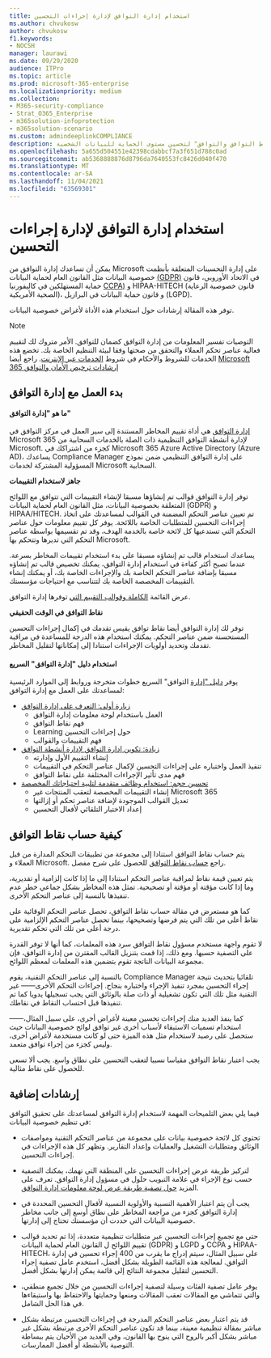 ```yaml
---
title: استخدام إدارة التوافق لإدارة إجراءات التحسين
ms.author: chvukosw
author: chvukosw
f1.keywords:
- NOCSH
manager: laurawi
ms.date: 09/29/2020
audience: ITPro
ms.topic: article
ms.prod: microsoft-365-enterprise
ms.localizationpriority: medium
ms.collection:
- M365-security-compliance
- Strat_O365_Enterprise
- m365solution-infoprotection
- m365solution-scenario
ms.custom: admindeeplinkCOMPLIANCE
description: تعرف على كيفية استخدام "إدارة نقاط التوافق والتوافق" لتحسين مستوى الحماية للبيانات الشخصية.
ms.openlocfilehash: 5a655d504551e42398cdabbcf7a3f651d788c0ad
ms.sourcegitcommit: ab5368888876d8796da7640553fc8426d040f470
ms.translationtype: MT
ms.contentlocale: ar-SA
ms.lasthandoff: 11/04/2021
ms.locfileid: "63569301"
---
```

# <a name="use-compliance-manager-to-manage-improvement-actions"></a>استخدام إدارة التوافق لإدارة إجراءات التحسين

يمكن أن تساعدك إدارة التوافق من Microsoft على إدارة التحسينات المتعلقة بأنظمت خصوصية البيانات مثل القانون العام لحماية البيانات [(GDPR)](/compliance/regulatory/gdpr) في الاتحاد الأوروبي، قانون حماية المستهلكين في كاليفورنيا [CCPA)](/compliance/regulatory/ccpa-faq) و HIPAA-HITECH (قانون خصوصية الرعاية الصحية الأمريكية)، و قانون حماية البيانات في البرازيل (LGPD).

توفر هذه المقالة إرشادات حول استخدام هذه الأداة لأغراض خصوصية البيانات.

> [!NOTE]
> التوصيات تفسير المعلومات من إدارة التوافق كضمان للتوافق. الأمر متروك لك لتقييم فعالية عناصر تحكم العملاء والتحقق من صحتها وفقا لبيئة التنظيم الخاصة بك. تخضع هذه الخدمات للشروط والأحكام في شروط [الخدمات عبر الإنترنت](https://go.microsoft.com/fwlink/?linkid=2108910). راجع أيضا [Microsoft 365 إرشادات ترخيص الأمان والتوافق](/office365/servicedescriptions/microsoft-365-service-descriptions/microsoft-365-tenantlevel-services-licensing-guidance/microsoft-365-security-compliance-licensing-guidance#compliance-manager)

## <a name="getting-started-with-compliance-manager"></a>بدء العمل مع إدارة التوافق

#### <a name="what-is-compliance-manager"></a>ما هو "إدارة التوافق"

[إدارة التوافق](../compliance/compliance-manager.md) هي أداة تقييم المخاطر المستندة إلى سير العمل في مركز التوافق في Microsoft 365 لإدارة أنشطة التوافق التنظيمية ذات الصلة بالخدمات السحابية من Microsoft. كجزء من اشتراكك في Microsoft 365 Azure Active Directory (Azure AD)، يساعدك Compliance Manager على إدارة التوافق التنظيمي ضمن نموذج المسؤولية المشتركة لخدمات Microsoft السحابية.

**جاهز لاستخدام التقييمات**

توفر إدارة التوافق قوالب تم إنشاؤها مسبقا لإنشاء [](../compliance/compliance-manager-assessments.md) التقييمات التي تتوافق مع اللوائح المتعلقة بخصوصية البيانات، مثل القانون العام لحماية البيانات (GDPR) و HIPAA/HITECH. تم تعيين عناصر التحكم المضمنة في القوالب لمساعدتك على اتخاذ إجراءات التحسين للمتطلبات الخاصة باللائحة. يوفر كل تقييم معلومات حول عناصر التحكم التي تستدعيها كل لائحة خاصة بالخدمة الهدف، وقد تم تقسيمها بواسطة عناصر التحكم التي تديرها وتتحكم بها Microsoft.

يساعدك استخدام قالب تم إنشاؤه مسبقا على بدء استخدام تقييمات المخاطر بسرعة. عندما تصبح أكثر كفاءة في استخدام إدارة التوافق، يمكنك تخصيص قالب تم إنشاؤه مسبقا بإضافة عناصر التحكم الخاصة بك والإجراءات الخاصة بك، أو يمكنك إنشاء التقييمات المخصصة الخاصة بك لتتناسب مع احتياجات مؤسستك.

عرض القائمة [الكاملة وقوالب التقييم التي](../compliance/compliance-manager-templates-list.md) توفرها إدارة التوافق.

**نقاط التوافق في الوقت الحقيقي**

توفر لك إدارة التوافق أيضا نقاط توافق يقيس تقدمك في إكمال إجراءات التحسين المستحسنة ضمن عناصر التحكم. يمكنك استخدام هذه الدرجة للمساعدة في مراقبة تقدمك وتحديد أولويات الإجراءات استنادا إلى إمكاناتها لتقليل المخاطر.

#### <a name="use-the-compliance-manager-quickstart-guide"></a>استخدام دليل "إدارة التوافق" السريع

يوفر [دليل "إدارة](../compliance/compliance-manager-quickstart.md) التوافق" السريع خطوات متخرجة وروابط إلى الموارد الرئيسية لمساعدتك على العمل مع إدارة التوافق:

- [زيارة أولى: التعرف على إدارة التوافق](../compliance/compliance-manager-quickstart.md#first-visit-get-to-know-compliance-manager)
    - العمل باستخدام لوحة معلومات إدارة التوافق
    - فهم نقاط التوافق
    - Learning حول إجراءات التحسين
    - فهم التقييمات والقوالب
- [زيادة: تكوين إدارة التوافق لإدارة أنشطة التوافق](../compliance/compliance-manager-quickstart.md#ramping-up-configure-compliance-manager-to-manage-your-compliance-activities)
    - إنشاء التقييم الأول وإدارته
    - تنفيذ العمل واختباره على إجراءات التحسين لإكمال عناصر التحكم في التقييمات
    - فهم مدى تأثير الإجراءات المختلفة على نقاط التوافق
- [تحسين حجم: استخدام وظائف متقدمة لتلبية احتياجاتك المخصصة](../compliance/compliance-manager-quickstart.md#scaling-up-use-advanced-functionality-to-meet-your-custom-needs)
    - إنشاء التقييمات المخصصة لتعقب المنتجات غير Microsoft 365
    - تعديل القوالب الموجودة لإضافة عناصر تحكم أو إزالتها
    - إعداد الاختبار التلقائي لأفعال التحسين

## <a name="how-your-compliance-score-is-calculated"></a>كيفية حساب نقاط التوافق

يتم حساب نقاط التوافق استنادا إلى مجموعة من تطبيقات التحكم المدارة من قبل العملاء و Microsoft. راجع [حساب نقاط التوافق](../compliance/compliance-score-calculation.md) للحصول على شرح مفصل.

يتم تعيين قيمة نقاط لمراقبة عناصر التحكم استنادا إلى ما إذا كانت إلزامية أو تقديرية، وما إذا كانت مؤقتة أو مؤقتة أو تصحيحية. تمثل هذه المخاطر بشكل جماعي خطر عدم تنفيذها بالنسبة إلى عناصر التحكم الأخرى.

كما هو مستعرض في مقالة حساب نقاط التوافق، تحصل عناصر التحكم الوقائية على نقاط أعلى من تلك التي يتم فرضها وتصحيحها، بينما تحصل عناصر التحكم الإلزامية على درجة أعلى من تلك التي تحكم تقديرية.

لا تقوم واجهة مستخدم مسؤول نقاط التوافق سرد هذه المعلمات، كما أنها لا توفر القدرة على التصفية حسبها. ومع ذلك، إذا قمت بتنزيل القالب المقترن من إدارة التوافق، فإن مجموعة البيانات الناتجة تقوم بتضمين هذه المعلمات لمعظم اللوائح.

بالنسبة إلى عناصر التحكم التقنية، يقوم Compliance Manager تلقائيا بتحديث نتيجة إجراء التحسين بمجرد تنفيذ الإجراء واختباره بنجاح. إجراءات التحكم الأخرى&mdash;&mdash; غير التقنية مثل تلك التي تكون تشغيلية أو ذات صلة بالوثائق التي يجب تسجيلها يدويا كما تم تنفيذها قبل احتساب النقاط في نقاطك.

&mdash;&mdash;كما ينفذ العديد منك إجراءات تحسين معينة لأغراض أخرى، على سبيل المثال، استخدام تسميات الاستبقاء لأسباب أخرى غير توافق لوائح خصوصية البيانات حيث ستحصل على رصيد لاستخدام مثل هذه الميزة حتى لو كانت مستخدمة لأغراض أخرى، وليس كجزء من إجراء توافق متعمد.

يجب اعتبار نقاط التوافق مقياسا نسبيا لتعقب التحسين على نطاق واسع. يجب ألا تسعى للحصول على نقاط مثالية.

## <a name="additional-guidance"></a>إرشادات إضافية

فيما يلي بعض التلميحات المهمة لاستخدام إدارة التوافق لمساعدتك على تحقيق التوافق في تنظيم خصوصية البيانات:

- تحتوي كل لائحة خصوصية بيانات على مجموعة من عناصر التحكم التقنية ومواصفات الوثائق ومتطلبات التشغيل والعمليات وإعداد التقارير. وتظهر كل هذه الإجراءات في إجراءات التحسين.

- لتركيز طريقة عرض إجراءات التحسين على المنطقة التي تهمك، يمكنك التصفية حسب نوع الإجراء في علامة التبويب  حلول في مسؤول إدارة التوافق. تعرف على المزيد [حول تصفية طريقة عرض لوحة معلومات إدارة التوافق](../compliance/compliance-manager-setup.md#filtering-your-dashboard-view).

- يجب أن يتم اعتبار الأهمية النسبية والأولوية النسبية لأفعال التحسين المحددة في إدارة التوافق كجزء من مراجعة المخاطر على نطاق أوسع إلى جانب مخاطر خصوصية البيانات التي حددت أن مؤسستك تحتاج إلى إدارتها.

- حتى مع تجميع إجراءات التحسين عبر متطلبات تنظيمية متعددة، إذا تم تحديد قوالب تقييم اللوائح ل القانون العام لحماية البيانات (GDPR) و LGPD و CCPA و HIPAA-HITECH، على سبيل المثال، سيتم إدراج ما يقرب من 400 إجراء تحسين في إدارة التوافق. لمعالجة هذه القائمة الطويلة بشكل أفضل، استخدم عامل تصفية إجراء التحسين لتقليل مجموعة النتائج إلى قائمة يمكن إدارتها بشكل أفضل.

- يوفر عامل تصفية الفئات وسيلة لتصفية إجراءات التحسين من خلال تجميع منطقي، والتي تتماشى مع المقالات تعقب المقالات ومنعها وحمايتها والاحتفاظ بها واستبقاءها في هذا الحل الشامل.

- قد يتم اعتبار بعض عناصر التحكم المدرجة في إجراءات التحسين مرتبطة بشكل مباشر بمقالة تنظيمية معينة، بينما قد تكون عناصر التحكم الأخرى مرتبطة بشكل غير مباشر بشكل أكبر بالروح التي ينوح بها القانون، وفي العديد من الأحيان يتم ببساطة التوصية بالأنشطة أو أفضل الممارسات.